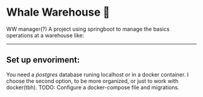 
# Whale Warehouse :whale:
WW manager(?)
A project using springboot to manage the basics operations at a warehouse like:

-----
## Set up envoriment:
You need a *ṕostgres* database runing localhost or in a docker container.
I choose the second option, to be more organized, or just to work with docker(tbh).
TODO: Configure a docker-compose file and migrations.
